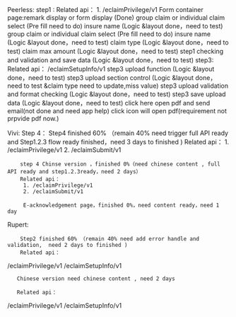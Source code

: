 Peerless:
step1 :
         Related api：
         1. /eclaimPrivilege/v1
           Form container page:remark display or form display (Done) 
           group claim or individual claim select (Pre fill need to do) 
           insure name (Logic &layout done，need to test)
           group claim or individual claim select (Pre fill need to do) 
           insure name (Logic &layout done，need to test) 
           claim type (Logic &layout done，need to test) 
           claim max amount (Logic &layout done，need to test) 
           step1 checking and validation and save data (Logic &layout done，need to test) 
step3:
          Related api：
         /eclaimSetupInfo/v1
         step3 upload function (Logic &layout done，need to test) 
         step3 upload section control (Logic &layout done，need to test &claim type need to update,miss value) 
         step3 upload validation and format checking (Logic &layout done，need to test) 
         step3 save upload data (Logic &layout done，need to test) 
         click here open pdf and send email(not done and need app help) 
         click icon will open pdf(requirement not prpvide pdf now.)

Vivi: 
Step 4：
        Step4 finished 60% （remain 40% need  trigger full API ready and Step1.2.3 flow ready finished，need 3 days to finished ) 
        Related api：
         1. /eclaimPrivilege/v1
         2. /eclaimSubmit/v1

        step 4 Chinse version ，finished 0%（need chinese content , full API ready and step1.2.3ready，need 2 days） 
        Related api：
         1. /eclaimPrivilege/v1
         2. /eclaimSubmit/v1

         E-acknowledgement page，finished 0%，need content ready，need 1 day
Rupert:

        Step2 finished 60% （remain 40% need add error handle and validation,  need 2 days to finished ) 
        Related api：
   /eclaimPrivilege/v1
        /eclaimSetupInfo/v1

       Chinese version need chinese content , need 2 days 

       Related api：
   /eclaimPrivilege/v1
       /eclaimSetupInfo/v1
